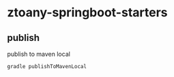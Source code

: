 # ztoany-springboot-starters

## publish

publish to maven local

```shell
gradle publishToMavenLocal
```